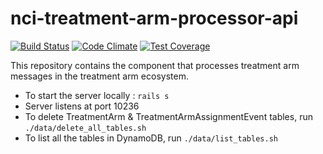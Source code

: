 nci-treatment-arm-processor-api
=================================
[![Build Status](https://travis-ci.org/CBIIT/nci-treatment-arm-processor-api.svg?branch=master)](https://travis-ci.org/CBIIT/nci-treatment-arm-processor-api)
[![Code Climate](https://codeclimate.com/github/CBIIT/nci-treatment-arm-processor-api/badges/gpa.svg)](https://codeclimate.com/github/CBIIT/nci-treatment-arm-processor-api)
[![Test Coverage](https://codeclimate.com/github/CBIIT/nci-treatment-arm-processor-api/badges/coverage.svg)](https://codeclimate.com/github/CBIIT/nci-treatment-arm-processor-api/coverage)

This repository contains the component that processes treatment arm messages in the treatment arm ecosystem.

* To start the server locally : `rails s`
* Server listens at port 10236
* To delete TreatmentArm & TreatmentArmAssignmentEvent tables, run `./data/delete_all_tables.sh`
* To list all the tables in DynamoDB, run `./data/list_tables.sh`